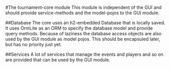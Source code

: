 #The tournament-core module
This module is independent of the GUI and should provide service-methods and the model-pojos to the GUI module.

##Database
The core uses an h2-embedded Database that is locally saved. It uses OrmLite as an ORM to specify the database model and provide query methods.
Because of laziness the database access objects are also used by the GUI module as model pojos. This should be encapsuled later, but has no priority just yet.

##Services
A lot of services that manage the events and players and so on are provided that can be used by the GUI module.